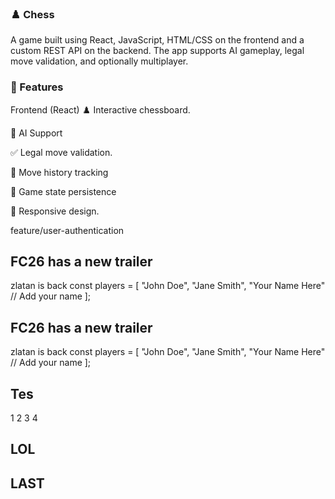 ### ♟️ Chess 
A game built using React, JavaScript, HTML/CSS on the frontend and a custom REST API on the backend. The app supports AI gameplay, legal move validation, and optionally multiplayer.

### 🧩 Features
Frontend (React)
♟️ Interactive chessboard.

🧠 AI Support

✅ Legal move validation.

🔁 Move history tracking

💾 Game state persistence

📱 Responsive design.

feature/user-authentication

## FC26 has a new trailer
zlatan is back 
const players = [
    "John Doe",
    "Jane Smith",
    "Your Name Here"  // Add your name
];
## FC26 has a new trailer
zlatan is back 
const players = [
    "John Doe",
    "Jane Smith",
    "Your Name Here"  // Add your name
];
## Tes
1
2
3
4
## LOL 
## LAST